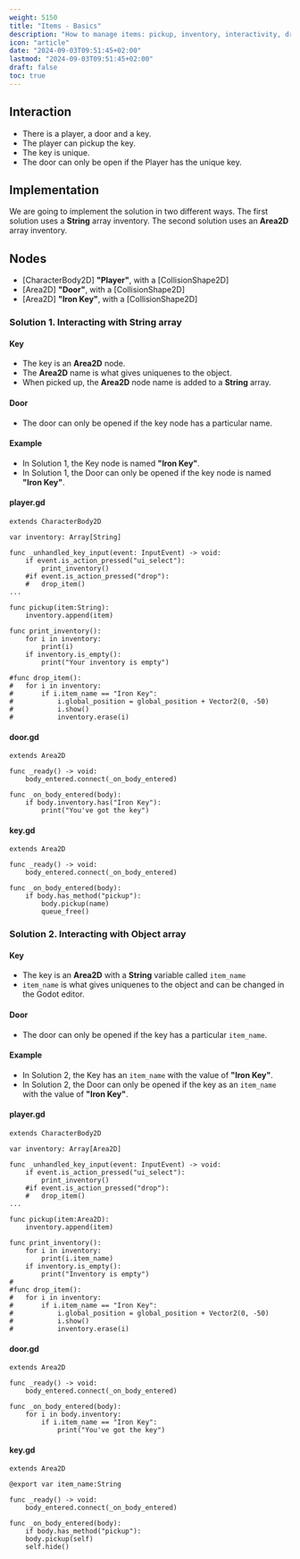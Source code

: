 ```yaml
---
weight: 5150
title: "Items - Basics"
description: "How to manage items: pickup, inventory, interactivity, drop"
icon: "article"
date: "2024-09-03T09:51:45+02:00"
lastmod: "2024-09-03T09:51:45+02:00"
draft: false
toc: true
---
```


## Interaction
- There is a player, a door and a key.
- The player can pickup the key.
- The key is unique.
- The door can only be open if the Player has the unique key.


## Implementation

We are going to implement the solution in two different ways. The first solution uses a **String** array inventory. The second solution uses an **Area2D** array inventory.

## Nodes

- [CharacterBody2D] **"Player"**, with a [CollisionShape2D]
- [Area2D] **"Door"**, with a [CollisionShape2D]
- [Area2D] **"Iron Key"**, with a [CollisionShape2D]

### Solution 1. Interacting with String array

#### Key
- The key is an **Area2D** node.
- The **Area2D** name is what gives uniquenes to the object.
- When picked up, the **Area2D** node name is added to a **String** array.

#### Door
- The door can only be opened if the key node has a particular name. 

#### Example
- In Solution 1, the Key node is named **"Iron Key"**.
- In Solution 1, the Door can only be opened if the key node is named **"Iron Key"**.

#### player.gd
```gdscript
extends CharacterBody2D

var inventory: Array[String]

func _unhandled_key_input(event: InputEvent) -> void:
	if event.is_action_pressed("ui_select"):
		print_inventory()
	#if event.is_action_pressed("drop"):
	#	drop_item()
...

func pickup(item:String):
	inventory.append(item)

func print_inventory():
	for i in inventory:
		print(i)
	if inventory.is_empty():
		print("Your inventory is empty")

#func drop_item():
#	for i in inventory:
#		if i.item_name == "Iron Key":
#			i.global_position = global_position + Vector2(0, -50)
#			i.show()
#			inventory.erase(i)
```

#### door.gd

```gdscript
extends Area2D

func _ready() -> void:
	body_entered.connect(_on_body_entered)

func _on_body_entered(body):
	if body.inventory.has("Iron Key"):
		print("You've got the key")
```

#### key.gd

```gdscript
extends Area2D

func _ready() -> void:
	body_entered.connect(_on_body_entered)

func _on_body_entered(body):
	if body.has_method("pickup"):
		body.pickup(name)
		queue_free()
```



### Solution 2. Interacting with Object array

#### Key
- The key is an **Area2D** with a **String** variable called `item_name`
- `item_name` is what gives uniquenes to the object and can be changed in the Godot editor.

#### Door
- The door can only be opened if the key has a particular `item_name`.

#### Example
- In Solution 2, the Key has an `item_name` with the value of **"Iron Key"**.
- In Solution 2, the Door can only be opened if the key as an `item_name` with the value of **"Iron Key"**.

#### player.gd

```gdscript
extends CharacterBody2D

var inventory: Array[Area2D]

func _unhandled_key_input(event: InputEvent) -> void:
	if event.is_action_pressed("ui_select"):
		print_inventory()
	#if event.is_action_pressed("drop"):
	#	drop_item()
...

func pickup(item:Area2D):
	inventory.append(item)

func print_inventory():
	for i in inventory:
		print(i.item_name)
	if inventory.is_empty():
		print("Inventory is empty")
#	
#func drop_item():
#	for i in inventory:
#		if i.item_name == "Iron Key":
#			i.global_position = global_position + Vector2(0, -50)
#			i.show()
#			inventory.erase(i)
```

#### door.gd

```gdscript
extends Area2D

func _ready() -> void:
	body_entered.connect(_on_body_entered)

func _on_body_entered(body):
	for i in body.inventory:
		if i.item_name == "Iron Key":
			print("You've got the key")
```

#### key.gd

```gdscript
extends Area2D

@export var item_name:String

func _ready() -> void:
	body_entered.connect(_on_body_entered)

func _on_body_entered(body):
	if body.has_method("pickup"):
	body.pickup(self)
	self.hide()
```
